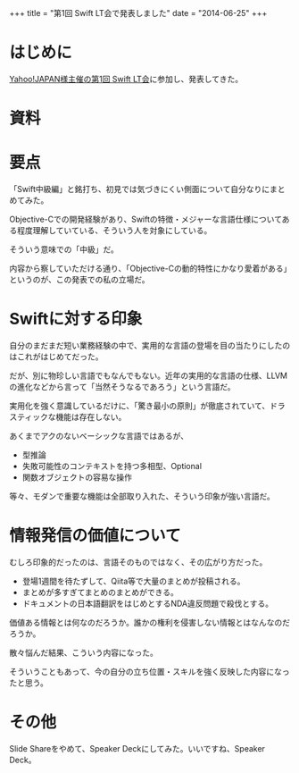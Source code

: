 +++
title = "第1回 Swift LT会で発表しました"
date = "2014-06-25"
+++

# はじめに

[Yahoo!JAPAN様主催の第1回 Swift LT会][]に参加し、発表してきた。

# 資料

<script async class="speakerdeck-embed" data-id="31011ac0de640131ffed2ad9291baba4" data-ratio="1.33333333333333" src="//speakerdeck.com/assets/embed.js"></script>
  

# 要点

「Swift中級編」と銘打ち、初見では気づきにくい側面について自分なりにまとめてみた。

Objective-Cでの開発経験があり、Swiftの特徴・メジャーな言語仕様についてある程度理解していている、そういう人を対象にしている。

そういう意味での「中級」だ。

内容から察していただける通り、「Objective-Cの動的特性にかなり愛着がある」というのが、この発表での私の立場だ。

# Swiftに対する印象

自分のまだまだ短い業務経験の中で、実用的な言語の登場を目の当たりにしたのはこれがはじめてだった。

だが、別に物珍しい言語でもなんでもない。近年の実用的な言語の仕様、LLVMの進化などから言って「当然そうなるであろう」という言語だ。

実用化を強く意識しているだけに、「驚き最小の原則」が徹底されていて、ドラスティックな機能は存在しない。

あくまでアクのないベーシックな言語ではあるが、

* 型推論
* 失敗可能性のコンテキストを持つ多相型、Optional
* 関数オブジェクトの容易な操作

等々、モダンで重要な機能は全部取り入れた、そういう印象が強い言語だ。

# 情報発信の価値について

むしろ印象的だったのは、言語そのものではなく、その広がり方だった。

* 登場1週間を待たずして、Qiita等で大量のまとめが投稿される。
* まとめが多すぎてまとめのまとめができる。
* ドキュメントの日本語翻訳をはじめとするNDA違反問題で殺伐とする。

価値ある情報とは何なのだろうか。誰かの権利を侵害しない情報とはなんなのだろうか。

散々悩んだ結果、こういう内容になった。

そういうこともあって、今の自分の立ち位置・スキルを強く反映した内容になったと思う。

# その他

Slide Shareをやめて、Speaker Deckにしてみた。いいですね、Speaker Deck。

[Yahoo!Japan様主催の第1回 Swift LT会]: http://connpass.com/event/6740/
